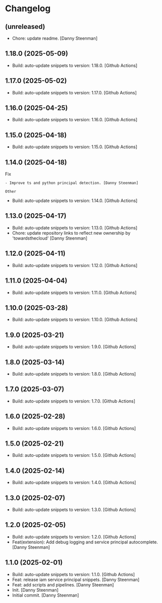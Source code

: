 Changelog
=========


(unreleased)
------------
- Chore: update readme. [Danny Steenman]


1.18.0 (2025-05-09)
-------------------
- Build: auto-update snippets to version: 1.18.0. [Github Actions]


1.17.0 (2025-05-02)
-------------------
- Build: auto-update snippets to version: 1.17.0. [Github Actions]


1.16.0 (2025-04-25)
-------------------
- Build: auto-update snippets to version: 1.16.0. [Github Actions]


1.15.0 (2025-04-18)
-------------------
- Build: auto-update snippets to version: 1.15.0. [Github Actions]


1.14.0 (2025-04-18)
-------------------

Fix
~~~
- Improve ts and python principal detection. [Danny Steenman]

Other
~~~~~
- Build: auto-update snippets to version: 1.14.0. [Github Actions]


1.13.0 (2025-04-17)
-------------------
- Build: auto-update snippets to version: 1.13.0. [Github Actions]
- Chore: update repository links to reflect new ownership by
  'towardsthecloud' [Danny Steenman]


1.12.0 (2025-04-11)
-------------------
- Build: auto-update snippets to version: 1.12.0. [Github Actions]


1.11.0 (2025-04-04)
-------------------
- Build: auto-update snippets to version: 1.11.0. [Github Actions]


1.10.0 (2025-03-28)
-------------------
- Build: auto-update snippets to version: 1.10.0. [Github Actions]


1.9.0 (2025-03-21)
------------------
- Build: auto-update snippets to version: 1.9.0. [Github Actions]


1.8.0 (2025-03-14)
------------------
- Build: auto-update snippets to version: 1.8.0. [Github Actions]


1.7.0 (2025-03-07)
------------------
- Build: auto-update snippets to version: 1.7.0. [Github Actions]


1.6.0 (2025-02-28)
------------------
- Build: auto-update snippets to version: 1.6.0. [Github Actions]


1.5.0 (2025-02-21)
------------------
- Build: auto-update snippets to version: 1.5.0. [Github Actions]


1.4.0 (2025-02-14)
------------------
- Build: auto-update snippets to version: 1.4.0. [Github Actions]


1.3.0 (2025-02-07)
------------------
- Build: auto-update snippets to version: 1.3.0. [Github Actions]


1.2.0 (2025-02-05)
------------------
- Build: auto-update snippets to version: 1.2.0. [Github Actions]
- Feat(extension): Add debug logging and service principal autocomplete.
  [Danny Steenman]


1.1.0 (2025-02-01)
------------------
- Build: auto-update snippets to version: 1.1.0. [Github Actions]
- Feat: release iam service principal snippets. [Danny Steenman]
- Feat: add scripts and pipelines. [Danny Steenman]
- Init. [Danny Steenman]
- Initial commit. [Danny Steenman]



